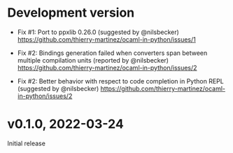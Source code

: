 # Development version

- Fix #1: Port to ppxlib 0.26.0 (suggested by @nilsbecker)
  https://github.com/thierry-martinez/ocaml-in-python/issues/1

- Fix #2: Bindings generation failed when converters span between
  multiple compilation units (reported by @nilsbecker)
  https://github.com/thierry-martinez/ocaml-in-python/issues/2

- Fix #2: Better behavior with respect to code completion in Python REPL
  (suggested by @nilsbecker)
  https://github.com/thierry-martinez/ocaml-in-python/issues/2
  
# v0.1.0, 2022-03-24

Initial release
